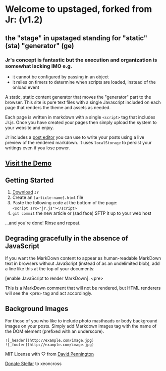 # Welcome to upstaged, forked from Jr: (v1.2)
## the "stage" in upstaged standing for "static" (sta) "generator" (ge)
### Jr's concept is fantastic but the execution and organization is somewhat lacking IMO e.g. 

- it cannot be configured by passing in an object
- it relies on timers to determine when scripts are loaded, instead of the onload event

A static, static content generator that moves the "generator" part to the browser.
This site is pure text files with a single Javascript included on each page that renders
the theme and assets as needed.

Each page is written in markdown with a single `<script>` tag that includes Jr.js. Once you have created your pages then simply upload the system to your website and enjoy.

Jr includes a [post editor](http://xeoncross.github.io/jr/editor.html) you can use to write your posts using a live preview of the rendered markdown. It uses `localStorage` to persist your writings even if you lose power.

## [Visit the Demo](http://xeoncross.github.io/jr)

## Getting Started

1. [Download](http://github.com/Xeoncross/Jr) `Jr`
2. Create an `[article-name].html` file
3. Paste the following code at the bottom of the page:  
	<code>&lt;script src=&quot;jr.js&quot;&gt;&lt;/script&gt;</code>  
4. `git commit` the new article or (sad face) SFTP it up to your web host

...and you're done! Rinse and repeat.

## Degrading gracefully in the absence of JavaScript

If you want the MarkDown content to appear as human-readable MarkDown text in browsers without JavaScript (instead of as an undelimited blob), add a line like this at the top of your documents:

\[enable JavaScript to render MarkDown\]: \<pre\>

This is a MarkDown comment that will not be rendered, but HTML renderers will see the \<pre\> tag and act accordingly.

## Background Images

For those of you who like to include photo mastheads or body background images on your posts. Simply add Markdown images tag with the name of the DOM element (prefixed with an underscore).

	![_header](http://example.com/image.jpg)
	![_footer](http://example.com/image.jpg)

MIT License with ♡ from [David Pennington](http://davidpennington.me)

[Donate Stellar](https://www.stellar.org) to xeoncross
